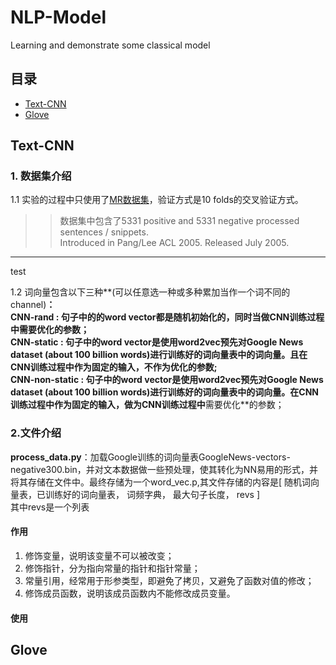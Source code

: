 # NLP-Model
Learning and demonstrate some  classical model



## 目录

* [Text-CNN](#text-cnn)
* [Glove](#glove)


## <span id="text-cnn">Text-CNN</span>

### 1. 数据集介绍
1.1 实验的过程中只使用了[MR数据集](https://www.cs.cornell.edu/people/pabo/movie-review-data/)，验证方式是10 folds的交叉验证方式。
>>  数据集中包含了5331 positive and 5331 negative processed sentences / snippets.   
>Introduced in Pang/Lee ACL 2005. Released July 2005.   

---
test

1.2 词向量包含以下三种**(可以任意选一种或多种累加当作一个词不同的channel)**：    
**CNN-rand** : 句子中的的word vector都是随机初始化的，同时当做CNN训练过程中需要优化的参数；  
**CNN-static** : 句子中的word vector是使用word2vec预先对Google News dataset (about 100 billion words)进行训练好的词向量表中的词向量。且在CNN训练过程中作为固定的输入，不作为优化的参数;    
**CNN-non-static** : 句子中的word vector是使用word2vec预先对Google News dataset (about 100 billion words)进行训练好的词向量表中的词向量。在CNN训练过程中作为固定的输入，做为CNN训练过程中**需要优化**的参数； 



### 2.文件介绍

**process\_data.py**：加载Google训练的词向量表GoogleNews-vectors-negative300.bin，并对文本数据做一些预处理，使其转化为NN易用的形式，并将其存储在文件中。最终存储为一个word\_vec.p,其文件存储的内容是[ 随机词向量表，已训练好的词向量表， 词频字典， 最大句子长度， revs ]  
其中revs是一个列表



#### 作用

1. 修饰变量，说明该变量不可以被改变；
2. 修饰指针，分为指向常量的指针和指针常量；
3. 常量引用，经常用于形参类型，即避免了拷贝，又避免了函数对值的修改；
4. 修饰成员函数，说明该成员函数内不能修改成员变量。

#### 使用


## <span id="glove">Glove</span>
